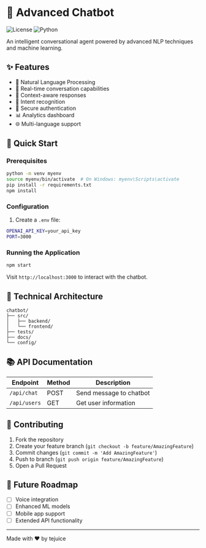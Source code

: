 # 🤖 Advanced Chatbot

![License](https://img.shields.io/badge/license-MIT-blue.svg)
![Python](https://img.shields.io/badge/python-v3.8+-blue.svg)

An intelligent conversational agent powered by advanced NLP techniques and machine learning.

## ✨ Features

- 🧠 Natural Language Processing
- 💬 Real-time conversation capabilities
- 🔄 Context-aware responses
- 🎯 Intent recognition
- 🔐 Secure authentication
- 📊 Analytics dashboard
- 🌐 Multi-language support

## 🚀 Quick Start

### Prerequisites

```bash
python -m venv myenv
source myenv/bin/activate  # On Windows: myenv\Scripts\activate
pip install -r requirements.txt
npm install
```

### Configuration

1. Create a `.env` file:

```bash
OPENAI_API_KEY=your_api_key
PORT=3000
```

### Running the Application

```bash
npm start
```

Visit `http://localhost:3000` to interact with the chatbot.

## 🔧 Technical Architecture

```
chatbot/
├── src/
│   ├── backend/
│   └── frontend/
├── tests/
├── docs/
└── config/
```

## 📚 API Documentation

| Endpoint     | Method | Description             |
| ------------ | ------ | ----------------------- |
| `/api/chat`  | POST   | Send message to chatbot |
| `/api/users` | GET    | Get user information    |

## 🤝 Contributing

1. Fork the repository
2. Create your feature branch (`git checkout -b feature/AmazingFeature`)
3. Commit changes (`git commit -m 'Add AmazingFeature'`)
4. Push to branch (`git push origin feature/AmazingFeature`)
5. Open a Pull Request

## 🔮 Future Roadmap

- [ ] Voice integration
- [ ] Enhanced ML models
- [ ] Mobile app support
- [ ] Extended API functionality

---

Made with ❤️ by tejuice
